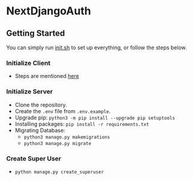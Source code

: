 # NextDjangoAuth

## Getting Started

You can simply run [init.sh](init.sh) to set up everything, or follow the steps below.

### Initialize Client

* Steps are mentioned [here](client/README.md)

### Initialize Server

* Clone the repository.
* Create the `.env` file from `.env.example`.
* Upgrade pip: `python3 -m pip install --upgrade pip setuptools`
* Installing packages: `pip install -r requirements.txt`
* Migrating Database:
  * `python3 manage.py makemigrations`
  * `python3 manage.py migrate`

### Create Super User

* `python manage.py create_superuser`
